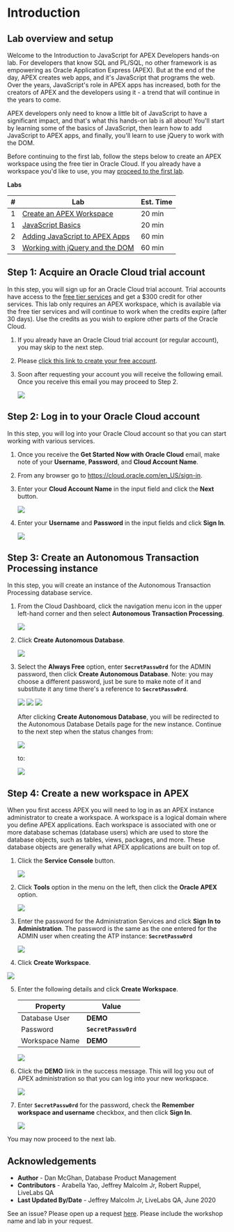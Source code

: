 # Introduction

## Lab overview and setup

Welcome to the Introduction to JavaScript for APEX Developers hands-on lab. For developers that know SQL and PL/SQL, no other framework is as empowering as Oracle Application Express (APEX). But at the end of the day, APEX creates web apps, and it's JavaScript that programs the web. Over the years, JavaScript's role in APEX apps has increased, both for the creators of APEX and the developers using it - a trend that will continue in the years to come.

APEX developers only need to know a little bit of JavaScript to have a significant impact, and that's what this hands-on lab is all about! You'll start by learning some of the basics of JavaScript, then learn how to add JavaScript to APEX apps, and finally, you'll learn to use jQuery to work with the DOM.

Before continuing to the first lab, follow the steps below to create an APEX workspace using the free tier in Oracle Cloud. If you already have a workspace you'd like to use, you may [proceed to the first lab](?lab=lab-2-javascript-basics).

**Labs**

| # | Lab | Est. Time |
| --- | --- | --- |
| 1 | [Create an APEX Workspace](?lab=lab-1-create-apex-workspace) | 20 min |
| 1 | [JavaScript Basics](?lab=lab-2-javascript-basics) | 20 min |
| 2 | [Adding JavaScript to APEX Apps](?lab=lab-3-adding-javascript-apex-apps) | 60 min |
| 3 | [Working with jQuery and the DOM](?lab=lab-4-working-dom-jquery) | 60 min |

## **Step 1**: Acquire an Oracle Cloud trial account

In this step, you will sign up for an Oracle Cloud trial account. Trial accounts have access to the <a href="https://www.oracle.com/cloud/free/" target="\_blank">free tier services</a> and get a $300 credit for other services. This lab only requires an APEX workspace, which is available via the free tier services and will continue to work when the credits expire (after 30 days). Use the credits as you wish to explore other parts of the Oracle Cloud.

1.  If you already have an Oracle Cloud trial account (or regular account), you may skip to the next step.

2.  Please <a href="http://bit.ly/Javascript_APEX_HOL" target="\_blank">click this link to create your free account</a>.

3.  Soon after requesting your account you will receive the following email. Once you receive this email you may proceed to Step 2.

    ![](images/get-started-email.png)

## **Step 2:** Log in to your Oracle Cloud account

In this step, you will log into your Oracle Cloud account so that you can start working with various services.

1.  Once you receive the **Get Started Now with Oracle Cloud** email, make note of your **Username**, **Password**, and **Cloud Account Name**.

2.  From any browser go to <a href="https://cloud.oracle.com/en_US/sign-in" target="\_blank">https://cloud.oracle.com/en_US/sign-in</a>.

3.  Enter your **Cloud Account Name** in the input field and click the **Next** button.

    ![](images/enter-oracle-cloud-account-name.png)

4.  Enter your **Username** and **Password** in the input fields and click **Sign In**.

    ![](images/enter-user-name-and-password.png)

## **Step 3:** Create an Autonomous Transaction Processing instance

In this step, you will create an instance of the Autonomous Transaction Processing database service.

1.  From the Cloud Dashboard, click the navigation menu icon in the upper left-hand corner and then select **Autonomous Transaction Processing**.

    ![](images/select-atp-in-nav-menu.png)

2.  Click **Create Autonomous Database**.

    ![](images/click-create-autonomous-database.png)

3.  Select the **Always Free** option, enter **`SecretPassw0rd`** for the ADMIN password, then click **Create Autonomous Database**. Note: you may choose a different password, just be sure to make note of it and substitute it any time there's a reference to **`SecretPassw0rd`**.

    ![](images/atp-settings-1.png)
    ![](images/atp-settings-2.png)
    ![](images/atp-settings-3.png)

    After clicking **Create Autonomous Database**, you will be redirected to the Autonomous Database Details page for the new instance. Continue to the next step when the status changes from:

    ![](images/status-provisioning.png)

    to:

    ![](images/status-available.png)

## **Step 4:** Create a new workspace in APEX

When you first access APEX you will need to log in as an APEX instance administrator to create a workspace. A workspace is a logical domain where you define APEX applications. Each workspace is associated with one or more database schemas (database users) which are used to store the database objects, such as tables, views, packages, and more. These database objects are generally what APEX applications are built on top of.

1.  Click the **Service Console** button.

    ![](images/click-atp-service-console.png)

2.  Click **Tools** option in the menu on the left, then click the **Oracle APEX** option.

    ![](images/click-oracle-apex.png)

3.  Enter the password for the Administration Services and click **Sign In to Administration**. The password is the same as the one entered for the ADMIN user when creating the ATP instance: **`SecretPassw0rd`**

    ![](images/log-in-as-admin.png)

4.  Click **Create Workspace**.

   ![](images/welcome-create-workspace.png)

5.  Enter the following details and click **Create Workspace**.

    | Property | Value |
    | --- | --- |
    | Database User | **DEMO** |
    | Password | **`SecretPassw0rd`** |
    | Workspace Name | **DEMO** |

    ![](images/create-workspace.png)

6.  Click the **DEMO** link in the success message. This will log you out of APEX administration so that you can log into your new workspace.

    ![](images/log-out-from-admin.png)

7.  Enter **`SecretPassw0rd`** for the password, check the **Remember workspace and username** checkbox, and then click **Sign In**.

    ![](images/log-in-to-workspace.png)

You may now proceed to the next lab.

## **Acknowledgements**
 - **Author** -  Dan McGhan, Database Product Management
 - **Contributors** - Arabella Yao, Jeffrey Malcolm Jr, Robert Ruppel, LiveLabs QA
 - **Last Updated By/Date** - Jeffrey Malcolm Jr, LiveLabs QA, June 2020

See an issue?  Please open up a request [here](https://github.com/oracle/learning-library/issues).   Please include the workshop name and lab in your request.
